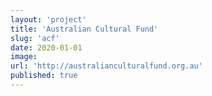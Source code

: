 ```yaml
---
layout: 'project'
title: 'Australian Cultural Fund'
slug: 'acf'
date: 2020-01-01
image:
url: 'http://australianculturalfund.org.au'
published: true
---
```

